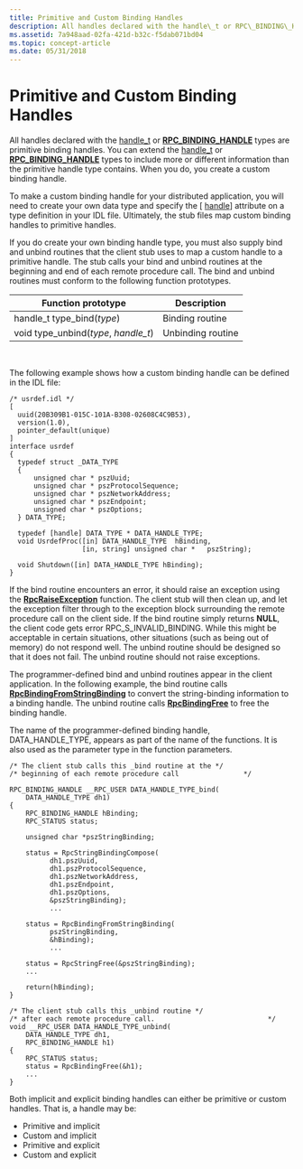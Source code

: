 ```yaml
---
title: Primitive and Custom Binding Handles
description: All handles declared with the handle\_t or RPC\_BINDING\_HANDLE types are primitive binding handles.
ms.assetid: 7a948aad-02fa-421d-b32c-f5dab071bd04
ms.topic: concept-article
ms.date: 05/31/2018
---
```


# Primitive and Custom Binding Handles

All handles declared with the [handle\_t](/windows/desktop/Midl/handle-t) or [**RPC\_BINDING\_HANDLE**](rpc-binding-handle.md) types are primitive binding handles. You can extend the [handle\_t](/windows/desktop/Midl/handle-t) or [**RPC\_BINDING\_HANDLE**](rpc-binding-handle.md) types to include more or different information than the primitive handle type contains. When you do, you create a custom binding handle.

To make a custom binding handle for your distributed application, you will need to create your own data type and specify the \[ [handle](/windows/desktop/Midl/handle)\] attribute on a type definition in your IDL file. Ultimately, the stub files map custom binding handles to primitive handles.

If you do create your own binding handle type, you must also supply bind and unbind routines that the client stub uses to map a custom handle to a primitive handle. The stub calls your bind and unbind routines at the beginning and end of each remote procedure call. The bind and unbind routines must conform to the following function prototypes.



| Function prototype                     | Description       |
|----------------------------------------|-------------------|
| handle\_t type\_bind(*type*)           | Binding routine   |
| void type\_unbind(*type*, *handle\_t*) | Unbinding routine |



 

The following example shows how a custom binding handle can be defined in the IDL file:

``` syntax
/* usrdef.idl */
[
  uuid(20B309B1-015C-101A-B308-02608C4C9B53),
  version(1.0),
  pointer_default(unique)
]
interface usrdef
{
  typedef struct _DATA_TYPE 
  {
      unsigned char * pszUuid;
      unsigned char * pszProtocolSequence;
      unsigned char * pszNetworkAddress;
      unsigned char * pszEndpoint;
      unsigned char * pszOptions;
  } DATA_TYPE;
 
  typedef [handle] DATA_TYPE * DATA_HANDLE_TYPE;
  void UsrdefProc([in] DATA_HANDLE_TYPE  hBinding,
                  [in, string] unsigned char *   pszString);
 
  void Shutdown([in] DATA_HANDLE_TYPE hBinding);
}
```

If the bind routine encounters an error, it should raise an exception using the [**RpcRaiseException**](/windows/desktop/api/Rpcdce/nf-rpcdce-rpcraiseexception) function. The client stub will then clean up, and let the exception filter through to the exception block surrounding the remote procedure call on the client side. If the bind routine simply returns **NULL**, the client code gets error RPC\_S\_INVALID\_BINDING. While this might be acceptable in certain situations, other situations (such as being out of memory) do not respond well. The unbind routine should be designed so that it does not fail. The unbind routine should not raise exceptions.

The programmer-defined bind and unbind routines appear in the client application. In the following example, the bind routine calls [**RpcBindingFromStringBinding**](/windows/desktop/api/Rpcdce/nf-rpcdce-rpcbindingfromstringbinding) to convert the string-binding information to a binding handle. The unbind routine calls [**RpcBindingFree**](/windows/desktop/api/Rpcdce/nf-rpcdce-rpcbindingfree) to free the binding handle.

The name of the programmer-defined binding handle, DATA\_HANDLE\_TYPE, appears as part of the name of the functions. It is also used as the parameter type in the function parameters.

``` syntax
/* The client stub calls this _bind routine at the */
/* beginning of each remote procedure call                */
 
RPC_BINDING_HANDLE __RPC_USER DATA_HANDLE_TYPE_bind(
    DATA_HANDLE_TYPE dh1)
{
    RPC_BINDING_HANDLE hBinding;
    RPC_STATUS status;
 
    unsigned char *pszStringBinding;
 
    status = RpcStringBindingCompose(
          dh1.pszUuid,
          dh1.pszProtocolSequence,
          dh1.pszNetworkAddress,
          dh1.pszEndpoint,
          dh1.pszOptions,
          &pszStringBinding);
          ...
 
    status = RpcBindingFromStringBinding(
          pszStringBinding,
          &hBinding);
          ...
 
    status = RpcStringFree(&pszStringBinding); 
    ...
 
    return(hBinding);
}
 
/* The client stub calls this _unbind routine */
/* after each remote procedure call.                            */
void __RPC_USER DATA_HANDLE_TYPE_unbind(
    DATA_HANDLE_TYPE dh1, 
    RPC_BINDING_HANDLE h1)
{
    RPC_STATUS status;
    status = RpcBindingFree(&h1); 
    ...
}
```

Both implicit and explicit binding handles can either be primitive or custom handles. That is, a handle may be:

-   Primitive and implicit
-   Custom and implicit
-   Primitive and explicit
-   Custom and explicit

 

 
